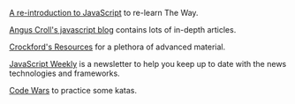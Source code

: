 [A re-introduction to JavaScript](https://developer.mozilla.org/en-US/docs/Web/JavaScript/A_re-introduction_to_JavaScript) to re-learn The Way.

[Angus Croll's javascript  blog](http://javascriptweblog.wordpress.com/) contains lots of in-depth articles.

[Crockford's Resources](http://www.crockford.com/javascript/) for a plethora of advanced material.

[JavaScript Weekly](http://javascriptweekly.com/) is a newsletter to help you keep up to date with the news technologies and frameworks.

[Code Wars](http://www.codewars.com/) to practice some katas.
